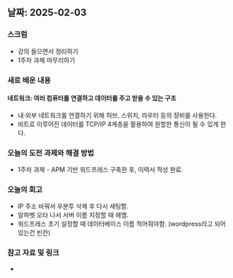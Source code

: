 ## 날짜: 2025-02-03

### 스크럼
- 강의 들으면서 정리하기
- 1주차 과제 마무리하기


### 새로 배운 내용
#### 네트워크: 여러 컴퓨터를 연결하고 데이터를 주고 받을 수 있는 구조
- 내·외부 네트워크를 연결하기 위해 허브, 스위치, 라우터 등의 장비를 사용한다.
- 비트로 이루어진 데이터를 TCP/IP 4계층을 활용하여 원할한 통신이 될 수 있게 한다.

### 오늘의 도전 과제와 해결 방법
- 1주차 과제 - APM 기반 워드프레스 구축한 후, 이력서 작성 완료.

### 오늘의 회고
- IP 주소 바꿔서 우분투 삭제 후 다시 세팅함.
- 알파벳 오타 나서 서버 이름 지정할 때 헤멤.
- 워드프레스 초기 설정할 때 데이터베이스 이름 적어줘야함. (wordpress라고 되어있는건 빈칸)

### 참고 자료 및 링크
- 
